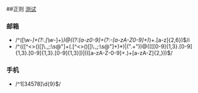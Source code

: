 ##正则
[测试](https://regexper.com/)
### 邮箱
* /^([\w-_]+(?:\.[\w-_]+)*)@((?:[a-z0-9]+(?:-[a-zA-Z0-9]+)*)+\.[a-z]{2,6})$/i
* /^(([^<>()\[\]\\.,;:\s@"]+(\.[^<>()\[\]\\.,;:\s@"]+)*)|(".+"))@((\[[0-9]{1,3}\.[0-9]{1,3}\.[0-9]{1,3}\.[0-9]{1,3}\])|(([a-zA-Z\-0-9]+\.)+[a-zA-Z]{2,}))$/

### 手机
* /^1[34578]\d{9}$/
